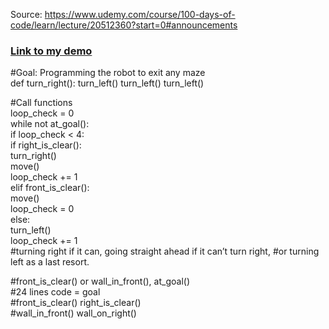 Source: https://www.udemy.com/course/100-days-of-code/learn/lecture/20512360?start=0#announcements  
### [Link to my demo](https://reeborg.ca/reeborg.html?lang=en&mode=python&menu=worlds%2Fmenus%2Freeborg_intro_en.json&name=Maze&url=worlds%2Ftutorial_en%2Fmaze1.json)

#Goal: Programming the robot to exit any maze  
def turn_right():
    turn_left()
    turn_left()
    turn_left()
    
#Call functions    
loop_check = 0  
while not at_goal():  
    if loop_check < 4:  
        if right_is_clear():  
            turn_right()  
            move()  
            loop_check += 1  
        elif front_is_clear():  
            move()  
            loop_check = 0  
        else:  
            turn_left()  
            loop_check += 1    
#turning right if it can, going straight ahead if it can’t turn right, 
#or turning left as a last resort.        

#front_is_clear() or wall_in_front(), at_goal()     
#24 lines code = goal  
#front_is_clear() right_is_clear()  
#wall_in_front() wall_on_right()  

